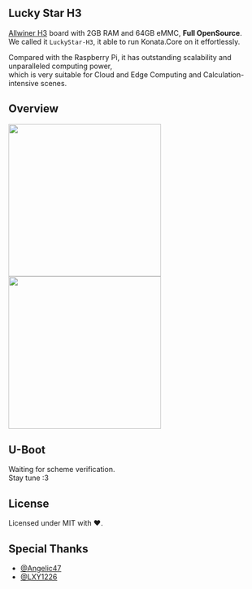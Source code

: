 ## Lucky Star H3
[Allwiner H3](https://www.allwinnertech.com/index.php?c=product&a=index&id=47) board with 2GB RAM and 64GB eMMC, **Full OpenSource**.  
We called it `LuckyStar-H3`, it able to run Konata.Core on it effortlessly.

Compared with the Raspberry Pi, it has outstanding scalability and unparalleled computing power,  
which is very suitable for Cloud and Edge Computing and Calculation-intensive scenes.

## Overview
<image src="./image/overview-front.png" width="300px">
<image src="./image/overview-back.png" width="300px">

## U-Boot
Waiting for scheme verification.  
Stay tune :3

## License
Licensed under MIT with ❤.

## Special Thanks
- [@Angelic47](https://github.com/Angelic47)
- [@LXY1226](https://github.com/LXY1226)
